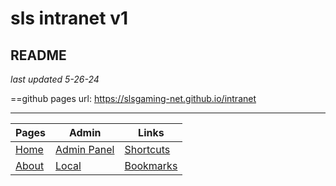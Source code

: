 # sls intranet v1
##  README 
*last updated 5-26-24*

==github pages url: https://slsgaming-net.github.io/intranet

---



| Pages | Admin | Links |
| -------- | -------- | -------- |
| [Home](http://playsls.com)     | [Admin Panel](http://s1.playsls.com/intranet/admin/index.html)     | [Shortcuts](http://s1.playsls.com/intranet/shortcuts.html)     |
| [About](http://s1.playsls.com/intranet/about.html)     | [Local](http://s1.playsls.com/intranet/admin/local.html)     | [Bookmarks](http://s1.playsls.com/intranet/bookmarks.html)     |
 
 
 
